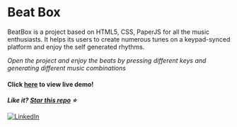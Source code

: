 # Beat Box

BeatBox is a project based on HTML5, CSS, PaperJS for all the music enthusiasts. It helps its users to create numerous tunes on a keypad-synced platform and enjoy the self generated rhythms.

*Open the project and enjoy the beats by pressing different keys and generating different music combinations*

#### Click [here](https://beat-boxer.herokuapp.com/) to view live demo!

***Like it? [Star this repo](https://github.com/Kajaljain22/BeatBox/) :star:***

[![LinkedIn](https://img.shields.io/static/v1.svg?label=connect&message=@kajal-jain&color=bfefff&logo=linkedin&style=flat&logoColor=white&colorA=blue)](https://www.linkedin.com/in/kajal-jain/) 
